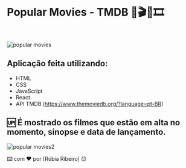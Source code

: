 # Popular Movies - TMDB 📣🎬🎥🎞
<br>

![popular movies](https://github.com/rubsribeiro/APImovies/assets/110606629/2d8d03b3-8de2-4525-bb64-a1641ecb18e0)
<br>

## Aplicação feita utilizando:
- HTML
- CSS
- JavaScript
- React
- API TMDB (<https://www.themoviedb.org/?language=pt-BR>)

## 🆙	 É mostrado os filmes que estão em alta no momento, sinopse e data de lançamento.


![popular movies2](https://github.com/rubsribeiro/APImovies/assets/110606629/3cffde3f-4b36-495e-b7db-e90169882ded)

⌨️ com ❤️ por [Rúbia Ribeiro] 😊
